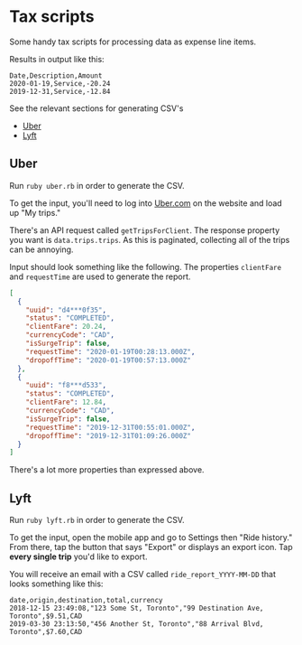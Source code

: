 # Tax scripts

Some handy tax scripts for processing data as expense line items.

Results in output like this:

```csv
Date,Description,Amount
2020-01-19,Service,-20.24
2019-12-31,Service,-12.84
```

See the relevant sections for generating CSV's

- [Uber](#uber)
- [Lyft](#lyft)


## Uber

Run `ruby uber.rb` in order to generate the CSV.

To get the input, you'll need to log into [Uber.com](https://uber.com) on the website and load up "My trips."

There's an API request called `getTripsForClient`. The response property you want is `data.trips.trips`. As this is paginated, collecting all of the trips can be annoying.

Input should look something like the following. The properties `clientFare` and `requestTime` are used to generate the report.

```json
[
  {
    "uuid": "d4***0f35",
    "status": "COMPLETED",
    "clientFare": 20.24,
    "currencyCode": "CAD",
    "isSurgeTrip": false,
    "requestTime": "2020-01-19T00:28:13.000Z",
    "dropoffTime": "2020-01-19T00:57:13.000Z"
  },
  {
    "uuid": "f8***d533",
    "status": "COMPLETED",
    "clientFare": 12.84,
    "currencyCode": "CAD",
    "isSurgeTrip": false,
    "requestTime": "2019-12-31T00:55:01.000Z",
    "dropoffTime": "2019-12-31T01:09:26.000Z"
  }
]
```

There's a lot more properties than expressed above.


## Lyft

Run `ruby lyft.rb` in order to generate the CSV.

To get the input, open the mobile app and go to Settings then "Ride history." From there, tap the button that says "Export" or displays an export icon. Tap **every single trip** you'd like to export.

You will receive an email with a CSV called `ride_report_YYYY-MM-DD` that looks something like this:

```csv
date,origin,destination,total,currency
2018-12-15 23:49:08,"123 Some St, Toronto","99 Destination Ave, Toronto",$9.51,CAD
2019-03-30 23:13:50,"456 Another St, Toronto","88 Arrival Blvd, Toronto",$7.60,CAD
```
